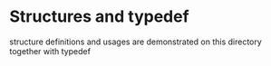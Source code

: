 # Structures and typedef

structure definitions and usages are demonstrated on this
directory together with typedef
